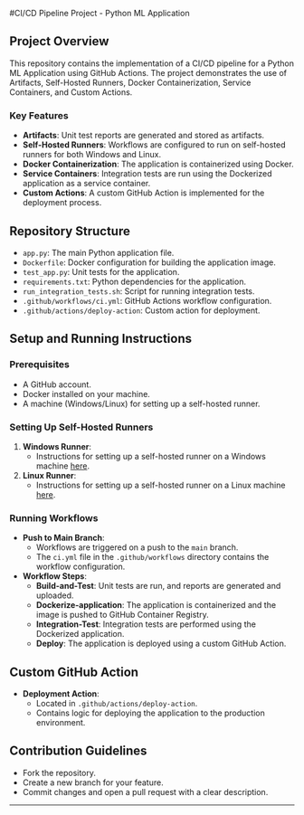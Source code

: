 #CI/CD Pipeline Project - Python ML Application

## Project Overview
This repository contains the implementation of a CI/CD pipeline for a Python ML Application using GitHub Actions. The project demonstrates the use of Artifacts, Self-Hosted Runners, Docker Containerization, Service Containers, and Custom Actions.

### Key Features
- **Artifacts**: Unit test reports are generated and stored as artifacts.
- **Self-Hosted Runners**: Workflows are configured to run on self-hosted runners for both Windows and Linux.
- **Docker Containerization**: The application is containerized using Docker.
- **Service Containers**: Integration tests are run using the Dockerized application as a service container.
- **Custom Actions**: A custom GitHub Action is implemented for the deployment process.

## Repository Structure
- `app.py`: The main Python application file.
- `Dockerfile`: Docker configuration for building the application image.
- `test_app.py`: Unit tests for the application.
- `requirements.txt`: Python dependencies for the application.
- `run_integration_tests.sh`: Script for running integration tests.
- `.github/workflows/ci.yml`: GitHub Actions workflow configuration.
- `.github/actions/deploy-action`: Custom action for deployment.

## Setup and Running Instructions
### Prerequisites
- A GitHub account.
- Docker installed on your machine.
- A machine (Windows/Linux) for setting up a self-hosted runner.

### Setting Up Self-Hosted Runners
1. **Windows Runner**:
   - Instructions for setting up a self-hosted runner on a Windows machine [here](https://github.com/raviteja869/ICA2/settings/actions/runners/new?arch=x64&os=win).
2. **Linux Runner**:
   - Instructions for setting up a self-hosted runner on a Linux machine [here](https://github.com/raviteja869/ICA2/settings/actions/runners/new?arch=x64&os=linux).

### Running Workflows
- **Push to Main Branch**:
  - Workflows are triggered on a push to the `main` branch.
  - The `ci.yml` file in the `.github/workflows` directory contains the workflow configuration.
- **Workflow Steps**:
  - **Build-and-Test**: Unit tests are run, and reports are generated and uploaded.
  - **Dockerize-application**: The application is containerized and the image is pushed to GitHub Container Registry.
  - **Integration-Test**: Integration tests are performed using the Dockerized application.
  - **Deploy**: The application is deployed using a custom GitHub Action.

## Custom GitHub Action
- **Deployment Action**:
  - Located in `.github/actions/deploy-action`.
  - Contains logic for deploying the application to the production environment.

## Contribution Guidelines
- Fork the repository.
- Create a new branch for your feature.
- Commit changes and open a pull request with a clear description.



---
